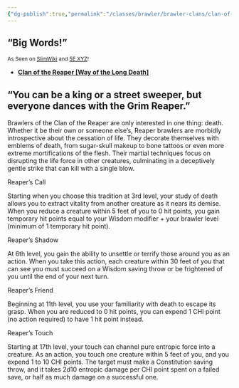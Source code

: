 ```yaml
---
{"dg-publish":true,"permalink":"/classes/brawler/brawler-clans/clan-of-the-reaper-way-of-the-long-death/","noteIcon":"","updated":"2025-04-12T16:29:00.922-07:00"}
---
```


## “Big Words!”
<sub>As Seen on [SlimWiki](https://slimwiki.com/carbon-pink/) and [5E XYZ](https://dnd5e.wikidot.com/)!</sub>

 - [**Clan of the Reaper [Way of the Long Death]**](/carbon-pink/public-wiki-w-knoldiw/clan-of-the-reaper)


 ## “You can be a king or a street sweeper, but everyone dances with the Grim Reaper.”

  
Brawlers of the Clan of the Reaper are only interested in one thing: death. Whether it be their own or someone else’s, Reaper brawlers are morbidly introspective about the cessation of life. They decorate themselves with emblems of death, from sugar-skull makeup to bone tattoos or even more extreme mortifications of the flesh. Their martial techniques focus on disrupting the life force in other creatures, culminating in a deceptively gentle strike that can kill with a single blow.

Reaper’s Call

Starting when you choose this tradition at 3rd level, your study of death allows you to extract vitality from another creature as it nears its demise. When you reduce a creature within 5 feet of you to 0 hit points, you gain temporary hit points equal to your Wisdom modifier + your brawler level (minimum of 1 temporary hit point).

Reaper’s Shadow

At 6th level, you gain the ability to unsettle or terrify those around you as an action. When you take this action, each creature within 30 feet of you that can see you must succeed on a Wisdom saving throw or be frightened of you until the end of your next turn.

Reaper’s Friend

Beginning at 11th level, you use your familiarity with death to escape its grasp. When you are reduced to 0 hit points, you can expend 1 CHI point (no action required) to have 1 hit point instead.

Reaper’s Touch

Starting at 17th level, your touch can channel pure entropic force into a creature. As an action, you touch one creature within 5 feet of you, and you expend 1 to 10 CHI points. The target must make a Constitution saving throw, and it takes 2d10 entropic damage per CHI point spent on a failed save, or half as much damage on a successful one.